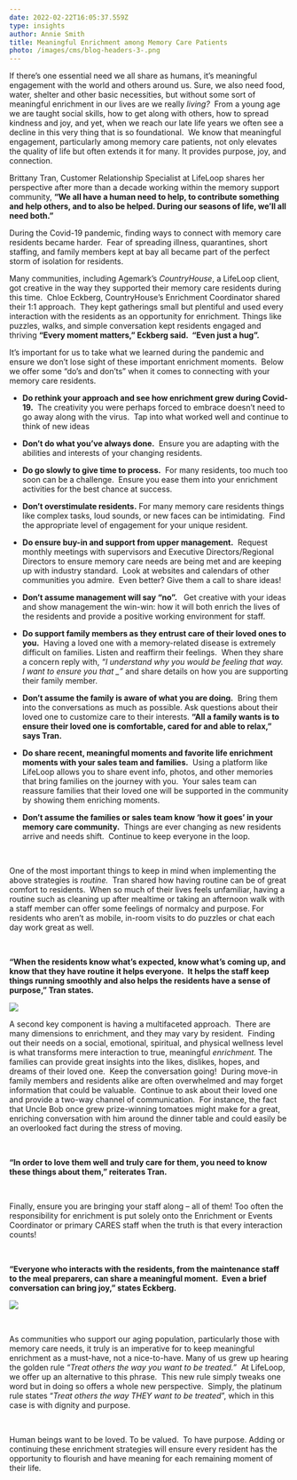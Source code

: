 ```yaml
---
date: 2022-02-22T16:05:37.559Z
type: insights
author: Annie Smith
title: Meaningful Enrichment among Memory Care Patients
photo: /images/cms/blog-headers-3-.png
---
```

If there’s one essential need we all share as humans, it’s meaningful engagement with the world and others around us. Sure, we also need food, water, shelter and other basic necessities, but without some sort of meaningful enrichment in our lives are we really *living?*  From a young age we are taught social skills, how to get along with others, how to spread kindness and joy, and yet, when we reach our late life years we often see a decline in this very thing that is so foundational.  We know that meaningful engagement, particularly among memory care patients, not only elevates the quality of life but often extends it for many. It provides purpose, joy, and connection.

Brittany Tran, Customer Relationship Specialist at LifeLoop shares her perspective after more than a decade working within the memory support community, **“We all have a human need to help, to contribute something and help others, and to also be helped. During our seasons of life, we’ll all need both.”**

During the Covid-19 pandemic, finding ways to connect with memory care residents became harder.  Fear of spreading illness, quarantines, short staffing, and family members kept at bay all became part of the perfect storm of isolation for residents.

Many communities, including Agemark’s *CountryHouse*, a LifeLoop client, got creative in the way they supported their memory care residents during this time.  Chloe Eckberg, CountryHouse’s Enrichment Coordinator shared their 1:1 approach.  They kept gatherings small but plentiful and used every interaction with the residents as an opportunity for enrichment. Things like puzzles, walks, and simple conversation kept residents engaged and thriving **“Every moment matters,” Eckberg said.  “Even just a hug”.**

It’s important for us to take what we learned during the pandemic and ensure we don’t lose sight of these important enrichment moments.  Below we offer some “do’s and don’ts” when it comes to connecting with your memory care residents.

* **Do rethink your approach and see how enrichment grew during Covid-19.**  The creativity you were perhaps forced to embrace doesn’t need to go away along with the virus.  Tap into what worked well and continue to think of new ideas



* **Don’t do what you’ve always done.**  Ensure you are adapting with the abilities and interests of your changing residents.



* **Do go slowly to give time to process.**  For many residents, too much too soon can be a challenge.  Ensure you ease them into your enrichment activities for the best chance at success.



* **Don’t overstimulate residents.** For many memory care residents things like complex tasks, loud sounds, or new faces can be intimidating.  Find the appropriate level of engagement for your unique resident.


* **Do ensure buy-in and support from upper management.**  Request monthly meetings with supervisors and Executive Directors/Regional Directors to ensure memory care needs are being met and are keeping up with industry standard.  Look at websites and calendars of other communities you admire.  Even better? Give them a call to share ideas!


* **Don’t assume management will say “no”.**   Get creative with your ideas and show management the win-win: how it will both enrich the lives of the residents and provide a positive working environment for staff.


* **Do support family members as they entrust care of their loved ones to you.**  Having a loved one with a memory-related disease is extremely difficult on families. Listen and reaffirm their feelings.  When they share a concern reply with, *“I understand why you would be feeling that way.  I want to ensure you that _”* and share details on how you are supporting their family member.


* **Don’t assume the family is aware of what you are doing.**  Bring them into the conversations as much as possible. Ask questions about their loved one to customize care to their interests. **“All a family wants is to ensure their loved one is comfortable, cared for and able to relax,” says Tran.**


* **Do share recent, meaningful moments and favorite life enrichment moments with your sales team and families.**  Using a platform like LifeLoop allows you to share event info, photos, and other memories that bring families on the journey with you.  Your sales team can reassure families that their loved one will be supported in the community by showing them enriching moments.


* **Don’t assume the families or sales team know ‘how it goes’ in your memory care community.**  Things are ever changing as new residents arrive and needs shift.  Continue to keep everyone in the loop.

 

One of the most important things to keep in mind when implementing the above strategies is *routine.*  Tran shared how having routine can be of great comfort to residents.  When so much of their lives feels unfamiliar, having a routine such as cleaning up after mealtime or taking an afternoon walk with a staff member can offer some feelings of normalcy and purpose. For residents who aren’t as mobile, in-room visits to do puzzles or chat each day work great as well.

 

**“When the residents know what’s expected, know what’s coming up, and know that they have routine it helps everyone.  It helps the staff keep things running smoothly and also helps the residents have a sense of purpose,” Tran states.**

![](/images/cms/memory-care-tran.png)



A second key component is having a multifaceted approach.  There are many dimensions to enrichment, and they may vary by resident.  Finding out their needs on a social, emotional, spiritual, and physical wellness level is what transforms mere interaction to true, meaningful *enrichment.* The families can provide great insights into the likes, dislikes, hopes, and dreams of their loved one.  Keep the conversation going!  During move-in family members and residents alike are often overwhelmed and may forget information that could be valuable.  Continue to ask about their loved one and provide a two-way channel of communication.  For instance, the fact that Uncle Bob once grew prize-winning tomatoes might make for a great, enriching conversation with him around the dinner table and could easily be an overlooked fact during the stress of moving.

 

**“In order to love them well and truly care for them, you need to know these things about them,” reiterates Tran.**

 

Finally, ensure you are bringing your staff along – all of them! Too often the responsibility for enrichment is put solely onto the Enrichment or Events Coordinator or primary CARES staff when the truth is that every interaction counts! 

 

**“Everyone who interacts with the residents, from the maintenance staff to the meal preparers, can share a meaningful moment.  Even a brief conversation can bring joy,” states Eckberg.**

![](/images/cms/memory-care-ekbert.png)

 

As communities who support our aging population, particularly those with memory care needs, it truly is an imperative for to keep meaningful enrichment as a must-have, not a nice-to-have. Many of us grew up hearing the golden rule *“Treat others the way you want to be treated.”*  At LifeLoop, we offer up an alternative to this phrase.  This new rule simply tweaks one word but in doing so offers a whole new perspective.  Simply, the platinum rule states “*Treat others the way THEY want to be treated*”, which in this case is with dignity and purpose.

 

Human beings want to be loved. To be valued.  To have purpose. Adding or continuing these enrichment strategies will ensure every resident has the opportunity to flourish and have meaning for each remaining moment of their life.